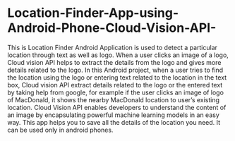 # Location-Finder-App-using-Android-Phone-Cloud-Vision-API-
 This is Location Finder Android Application is used to detect a particular location through text as well as logo. When a user clicks an image of a logo, Cloud vision API helps to extract the details from the logo and gives more details related to the logo. In this Android project, when a user tries to find the location using the logo or entering text related to the location in the text box, Cloud vision API extract details related to the logo or the entered text by taking help from google, for example if the user clicks an image of logo of MacDonald, it shows the nearby MacDonald location to user’s existing location. Cloud Vision API enables developers to understand the content of an image by encapsulating powerful machine learning models in an easy way. This app helps you to save all the details of the location you need. It can be used only in android phones.

